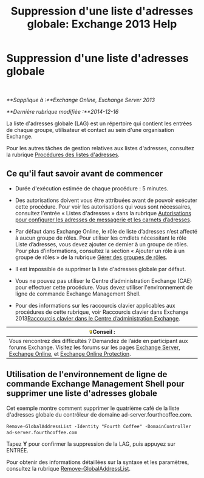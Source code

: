 ﻿---
title: "Suppression d'une liste d'adresses globale: Exchange 2013 Help"
TOCTitle: Suppression d'une liste d'adresses globale
ms:assetid: 65d75b69-641b-4a37-a63c-47cf018f5f22
ms:mtpsurl: https://technet.microsoft.com/fr-fr/library/Bb232077(v=EXCHG.150)
ms:contentKeyID: 50478310
ms.date: 04/24/2018
mtps_version: v=EXCHG.150
ms.translationtype: HT
---

# Suppression d'une liste d'adresses globale

 

_**Sapplique à :**Exchange Online, Exchange Server 2013_

_**Dernière rubrique modifiée :**2014-12-16_

La liste d'adresses globale (LAG) est un répertoire qui contient les entrées de chaque groupe, utilisateur et contact au sein d'une organisation Exchange.

Pour les autres tâches de gestion relatives aux listes d'adresses, consultez la rubrique [Procédures des listes d'adresses](address-list-procedures-exchange-2013-help.md).

## Ce qu'il faut savoir avant de commencer

  - Durée d'exécution estimée de chaque procédure : 5 minutes.

  - Des autorisations doivent vous être attribuées avant de pouvoir exécuter cette procédure. Pour voir les autorisations qui vous sont nécessaires, consultez l'entrée « Listes d'adresses » dans la rubrique [Autorisations pour configurer les adresses de messagerie et les carnets d’adresses](email-address-and-address-book-permissions-exchange-2013-help.md).

  - Par défaut dans Exchange Online, le rôle de liste d’adresses n’est affecté à aucun groupe de rôles. Pour utiliser les cmdlets nécessitant le rôle Liste d’adresses, vous devez ajouter ce dernier à un groupe de rôles. Pour plus d’informations, consultez la section « Ajouter un rôle à un groupe de rôles » de la rubrique [Gérer des groupes de rôles](manage-role-groups-exchange-2013-help.md).

  - Il est impossible de supprimer la liste d'adresses globale par défaut.

  - Vous ne pouvez pas utiliser le Centre d’administration Exchange (CAE) pour effectuer cette procédure. Vous devez utiliser l'environnement de ligne de commande Exchange Management Shell.

  - Pour des informations sur les raccourcis clavier applicables aux procédures de cette rubrique, voir Raccourcis clavier dans Exchange 2013[Raccourcis clavier dans le Centre d’administration Exchange](keyboard-shortcuts-in-the-exchange-admin-center-exchange-online-protection-help.md).

<table>
<thead>
<tr class="header">
<th><img src="images/Bb125224.tip(EXCHG.150).gif" title="Conseil" alt="Conseil" />Conseil :</th>
</tr>
</thead>
<tbody>
<tr class="odd">
<td>Vous rencontrez des difficultés ? Demandez de l’aide en participant aux forums Exchange. Visitez les forums sur les pages <a href="https://go.microsoft.com/fwlink/p/?linkid=60612">Exchange Server</a>, <a href="https://go.microsoft.com/fwlink/p/?linkid=267542">Exchange Online</a>, et <a href="https://go.microsoft.com/fwlink/p/?linkid=285351">Exchange Online Protection</a>.</td>
</tr>
</tbody>
</table>


## Utilisation de l'environnement de ligne de commande Exchange Management Shell pour supprimer une liste d'adresses globale

Cet exemple montre comment supprimer le quatrième café de la liste d'adresses globale du contrôleur de domaine ad-server.fourthcoffee.com.

    Remove-GlobalAddressList -Identity "Fourth Coffee" -DomainController ad-server.fourthcoffee.com

Tapez **Y** pour confirmer la suppression de la LAG, puis appuyez sur ENTRÉE.

Pour obtenir des informations détaillées sur la syntaxe et les paramètres, consultez la rubrique [Remove-GlobalAddressList](https://technet.microsoft.com/fr-fr/library/bb124368\(v=exchg.150\)).

